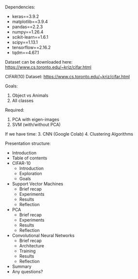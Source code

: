 Dependencies:
- keras==3.9.2
- matplotlib==3.9.4
- pandas==2.2.3
- numpy==1.26.4
- scikit-learn==1.6.1
- scipy==1.13.1
- tensorflow==2.16.2
- tqdm==4.67.1


Dataset can be downloaded here:
https://www.cs.toronto.edu/~kriz/cifar.html

CIFAR(10) Dataset: 
https://www.cs.toronto.edu/~kriz/cifar.html

Goals:
1. Object vs Animals
2. All classes

Required:
1. PCA with eigen-images
2. SVM (with/without PCA)

If we have time:
3. CNN (Google Colab)
4. Clustering Algorithms


Presentation structure:

- Introduction
- Table of contents
- CIFAR-10
    - Introduction
    - Exploration
    - Goals
- Support Vector Machines
    - Brief recap
    - Experiments
    - Results
    - Reflection
- PCA
    - Brief recap
    - Experiments
    - Results
    - Reflection
- Convolutional Neural Networks
    - Brief recap
    - Architecture
    - Training
    - Results
    - Reflection
- Summary
- Any questions?
